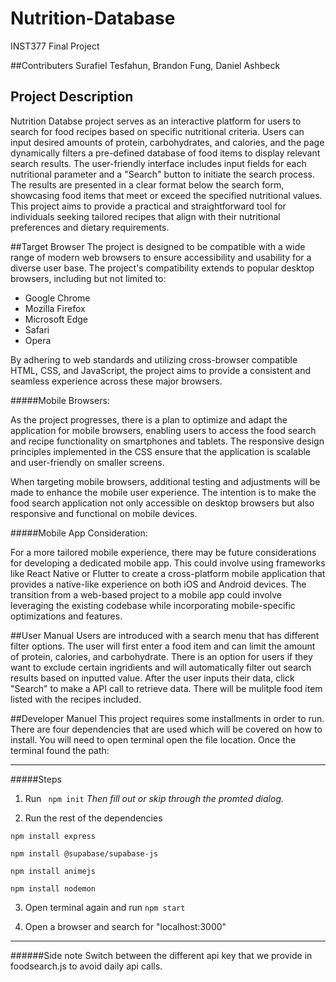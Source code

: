 # Nutrition-Database
INST377 Final Project

##Contributers
Surafiel Tesfahun, Brandon Fung, Daniel Ashbeck

## Project Description
Nutrition Databse project serves as an interactive platform for users to search for food recipes based on specific nutritional criteria. Users can input desired amounts of protein, carbohydrates, and calories, and the page dynamically filters a pre-defined database of food items to display relevant search results. The user-friendly interface includes input fields for each nutritional parameter and a "Search" button to initiate the search process. The results are presented in a clear format below the search form, showcasing food items that meet or exceed the specified nutritional values. This project aims to provide a practical and straightforward tool for individuals seeking tailored recipes that align with their nutritional preferences and dietary requirements.

##Target Browser
The project is designed to be compatible with a wide range of modern web browsers to ensure accessibility and usability for a diverse user base. The project's compatibility extends to popular desktop browsers, including but not limited to:

- Google Chrome
- Mozilla Firefox
- Microsoft Edge
- Safari
- Opera

By adhering to web standards and utilizing cross-browser compatible HTML, CSS, and JavaScript, the project aims to provide a consistent and seamless experience across these major browsers.

#####Mobile Browsers:

As the project progresses, there is a plan to optimize and adapt the application for mobile browsers, enabling users to access the food search and recipe functionality on smartphones and tablets. The responsive design principles implemented in the CSS ensure that the application is scalable and user-friendly on smaller screens.

When targeting mobile browsers, additional testing and adjustments will be made to enhance the mobile user experience. The intention is to make the food search application not only accessible on desktop browsers but also responsive and functional on mobile devices.

#####Mobile App Consideration:

For a more tailored mobile experience, there may be future considerations for developing a dedicated mobile app. This could involve using frameworks like React Native or Flutter to create a cross-platform mobile application that provides a native-like experience on both iOS and Android devices. The transition from a web-based project to a mobile app could involve leveraging the existing codebase while incorporating mobile-specific optimizations and features.


##User Manual
Users are introduced with a search menu that has different filter options. The user will first enter a food item and can limit the amount of protein, calories, and carbohydrate. There is an option for users if they want to exclude certain ingridients and will automatically filter out search results based on inputted value. After the user inputs their data, click "Search" to make a API call to retrieve data. There will be mulitple food item listed with the recipes included.

##Developer Manuel
This project requires some installments in order to run. There are four dependencies that are used which will be covered on how to install. You will need to open terminal open the file location. Once the terminal found the path:

----
#####Steps

1) Run
` npm init`
*Then fill out or skip through the promted dialog.*

2) Run the rest of the dependencies

`npm install express`

`npm install @supabase/supabase-js`

`npm install animejs`

`npm install nodemon`

3) Open terminal again and run `npm start`

4) Open a browser and search for "localhost:3000"

----
######Side note
Switch between the different api key that we provide in foodsearch.js to avoid daily api calls.